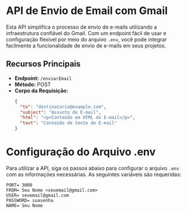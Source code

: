 # API de Envio de Email com Gmail

Esta API simplifica o processo de envio de e-mails utilizando a infraestrutura confiável do Gmail. Com um endpoint fácil de usar e configuração flexível por meio do arquivo `.env`, você pode integrar facilmente a funcionalidade de envio de e-mails em seus projetos.

## Recursos Principais

- **Endpoint:** `/enviarEmail`
- **Método:** POST
- **Corpo da Requisição:**
  ```json
  {
    "to": "destinatario@example.com",
    "subject": "Assunto do E-mail",
    "html": "<p>Conteúdo em HTML do E-mail</p>",
    "text": "Conteúdo de texto do E-mail"
  }

# Configuração do Arquivo .env

Para utilizar a API, siga os passos abaixo para configurar o arquivo `.env` com as informações necessárias. As seguintes variáveis são requeridas:

  ```env
  PORT= 3000
  FROM= Seu Nome <seuemail@gmail.com>
  USER= seuemail@gmail.com
  PASSWORD= suasenha
  NAME= Seu Nome
